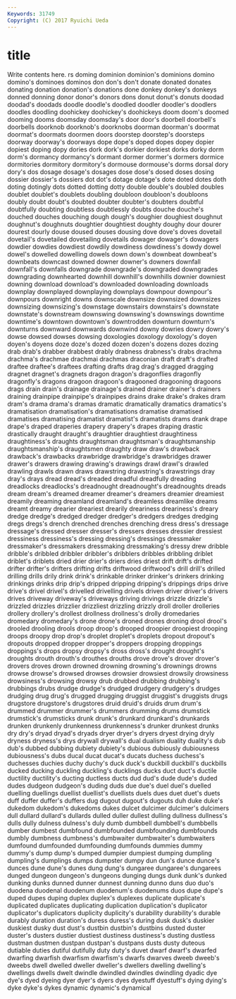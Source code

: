 ```yaml
---
Keywords: 31749 
Copyright: (C) 2017 Ryuichi Ueda
---
```


# title

Write contents here.
rs doming dominion dominion's dominions domino domino's
dominoes dominos don don's don't donate donated donates donating donation
donation's donations done donkey donkey's donkeys donned donning donor donor's
donors dons donut donut's donuts doodad doodad's doodads doodle doodle's
doodled doodler doodler's doodlers doodles doodling doohickey doohickey's doohickeys doom
doom's doomed dooming dooms doomsday doomsday's door door's doorbell doorbell's
doorbells doorknob doorknob's doorknobs doorman doorman's doormat doormat's doormats doormen
doors doorstep doorstep's doorsteps doorway doorway's doorways dope dope's doped
dopes dopey dopier dopiest doping dopy dories dork dork's dorkier
dorkiest dorks dorky dorm dorm's dormancy dormancy's dormant dormer dormer's
dormers dormice dormitories dormitory dormitory's dormouse dormouse's dorms dorsal dory
dory's dos dosage dosage's dosages dose dose's dosed doses dosing
dossier dossier's dossiers dot dot's dotage dotage's dote doted dotes
doth doting dotingly dots dotted dotting dotty double double's doubled
doubles doublet doublet's doublets doubling doubloon doubloon's doubloons doubly doubt
doubt's doubted doubter doubter's doubters doubtful doubtfully doubting doubtless doubtlessly
doubts douche douche's douched douches douching dough dough's doughier doughiest
doughnut doughnut's doughnuts doughtier doughtiest doughty doughy dour dourer dourest
dourly douse doused douses dousing dove dove's doves dovetail dovetail's
dovetailed dovetailing dovetails dowager dowager's dowagers dowdier dowdies dowdiest dowdily
dowdiness dowdiness's dowdy dowel dowel's dowelled dowelling dowels down down's
downbeat downbeat's downbeats downcast downed downer downer's downers downfall downfall's
downfalls downgrade downgrade's downgraded downgrades downgrading downhearted downhill downhill's downhills
downier downiest downing download download's downloaded downloading downloads downplay downplayed
downplaying downplays downpour downpour's downpours downright downs downscale downsize downsized
downsizes downsizing downsizing's downstage downstairs downstairs's downstate downstate's downstream downswing
downswing's downswings downtime downtime's downtown downtown's downtrodden downturn downturn's downturns
downward downwards downwind downy dowries dowry dowry's dowse dowsed dowses
dowsing doxologies doxology doxology's doyen doyen's doyens doze doze's dozed
dozen dozen's dozens dozes dozing drab drab's drabber drabbest drably
drabness drabness's drabs drachma drachma's drachmae drachmai drachmas draconian draft
draft's drafted draftee draftee's draftees drafting drafts drag drag's dragged
dragging dragnet dragnet's dragnets dragon dragon's dragonflies dragonfly dragonfly's dragons
dragoon dragoon's dragooned dragooning dragoons drags drain drain's drainage drainage's
drained drainer drainer's drainers draining drainpipe drainpipe's drainpipes drains drake
drake's drakes dram dram's drama drama's dramas dramatic dramatically dramatics
dramatics's dramatisation dramatisation's dramatisations dramatise dramatised dramatises dramatising dramatist dramatist's
dramatists drams drank drape drape's draped draperies drapery drapery's drapes
draping drastic drastically draught draught's draughtier draughtiest draughtiness draughtiness's draughts
draughtsman draughtsman's draughtsmanship draughtsmanship's draughtsmen draughty draw draw's drawback drawback's
drawbacks drawbridge drawbridge's drawbridges drawer drawer's drawers drawing drawing's drawings
drawl drawl's drawled drawling drawls drawn draws drawstring drawstring's drawstrings
dray dray's drays dread dread's dreaded dreadful dreadfully dreading dreadlocks
dreadlocks's dreadnought dreadnought's dreadnoughts dreads dream dream's dreamed dreamer dreamer's
dreamers dreamier dreamiest dreamily dreaming dreamland dreamland's dreamless dreamlike dreams
dreamt dreamy drearier dreariest drearily dreariness dreariness's dreary dredge dredge's
dredged dredger dredger's dredgers dredges dredging dregs dregs's drench drenched
drenches drenching dress dress's dressage dressage's dressed dresser dresser's dressers
dresses dressier dressiest dressiness dressiness's dressing dressing's dressings dressmaker dressmaker's
dressmakers dressmaking dressmaking's dressy drew dribble dribble's dribbled dribbler dribbler's
dribblers dribbles dribbling driblet driblet's driblets dried drier drier's driers
dries driest drift drift's drifted drifter drifter's drifters drifting drifts
driftwood driftwood's drill drill's drilled drilling drills drily drink drink's
drinkable drinker drinker's drinkers drinking drinkings drinks drip drip's dripped
dripping dripping's drippings drips drive drive's drivel drivel's drivelled drivelling
drivels driven driver driver's drivers drives driveway driveway's driveways driving
drivings drizzle drizzle's drizzled drizzles drizzlier drizzliest drizzling drizzly droll
droller drolleries drollery drollery's drollest drollness drollness's drolly dromedaries dromedary
dromedary's drone drone's droned drones droning drool drool's drooled drooling
drools droop droop's drooped droopier droopiest drooping droops droopy drop
drop's droplet droplet's droplets dropout dropout's dropouts dropped dropper dropper's
droppers dropping droppings droppings's drops dropsy dropsy's dross dross's drought
drought's droughts drouth drouth's drouthes drouths drove drove's drover drover's
drovers droves drown drowned drowning drowning's drownings drowns drowse drowse's
drowsed drowses drowsier drowsiest drowsily drowsiness drowsiness's drowsing drowsy drub
drubbed drubbing drubbing's drubbings drubs drudge drudge's drudged drudgery drudgery's
drudges drudging drug drug's drugged drugging druggist druggist's druggists drugs
drugstore drugstore's drugstores druid druid's druids drum drum's drummed drummer
drummer's drummers drumming drums drumstick drumstick's drumsticks drunk drunk's drunkard
drunkard's drunkards drunken drunkenly drunkenness drunkenness's drunker drunkest drunks dry
dry's dryad dryad's dryads dryer dryer's dryers dryest drying dryly
dryness dryness's drys drywall drywall's dual dualism duality duality's dub
dub's dubbed dubbing dubiety dubiety's dubious dubiously dubiousness dubiousness's dubs
ducal ducat ducat's ducats duchess duchess's duchesses duchies duchy duchy's
duck duck's duckbill duckbill's duckbills ducked ducking duckling duckling's ducklings
ducks duct duct's ductile ductility ductility's ducting ductless ducts dud
dud's dude dude's duded dudes dudgeon dudgeon's duding duds due
due's duel duel's duelled duelling duellings duellist duellist's duellists duels
dues duet duet's duets duff duffer duffer's duffers dug dugout
dugout's dugouts duh duke duke's dukedom dukedom's dukedoms dukes dulcet
dulcimer dulcimer's dulcimers dull dullard dullard's dullards dulled duller dullest
dulling dullness dullness's dulls dully dulness dulness's duly dumb dumbbell
dumbbell's dumbbells dumber dumbest dumbfound dumbfounded dumbfounding dumbfounds dumbly dumbness
dumbness's dumbwaiter dumbwaiter's dumbwaiters dumfound dumfounded dumfounding dumfounds dummies dummy
dummy's dump dump's dumped dumpier dumpiest dumping dumpling dumpling's dumplings
dumps dumpster dumpy dun dun's dunce dunce's dunces dune dune's
dunes dung dung's dungaree dungaree's dungarees dunged dungeon dungeon's dungeons
dunging dungs dunk dunk's dunked dunking dunks dunned dunner dunnest
dunning dunno duns duo duo's duodena duodenal duodenum duodenum's duodenums
duos dupe dupe's duped dupes duping duplex duplex's duplexes duplicate
duplicate's duplicated duplicates duplicating duplication duplication's duplicator duplicator's duplicators duplicity
duplicity's durability durability's durable durably duration duration's duress duress's during
dusk dusk's duskier duskiest dusky dust dust's dustbin dustbin's dustbins
dusted duster duster's dusters dustier dustiest dustiness dustiness's dusting dustless
dustman dustmen dustpan dustpan's dustpans dusts dusty duteous dutiable duties
dutiful dutifully duty duty's duvet dwarf dwarf's dwarfed dwarfing dwarfish
dwarfism dwarfism's dwarfs dwarves dweeb dweeb's dweebs dwell dwelled dweller
dweller's dwellers dwelling dwelling's dwellings dwells dwelt dwindle dwindled dwindles
dwindling dyadic dye dye's dyed dyeing dyer dyer's dyers dyes
dyestuff dyestuff's dying dying's dyke dyke's dykes dynamic dynamic's dynamical
